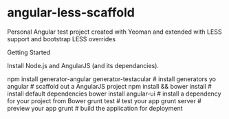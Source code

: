 angular-less-scaffold
=====================

Personal Angular test project created with Yeoman and extended with LESS support and bootstrap LESS overrides

Getting Started

Install Node.js and AngularJS (and its dependancies).

npm install generator-angular generator-testacular  # install generators
yo angular                     # scaffold out a AngularJS project
npm install && bower install   # install default dependencies
bower install angular-ui       # install a dependency for your project from Bower
grunt test                     # test your app
grunt server                   # preview your app
grunt                          # build the application for deployment
